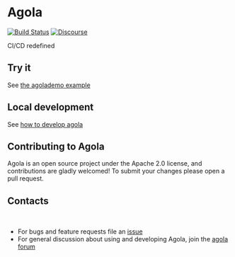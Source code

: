 # Agola

[![Build Status](https://run.agola.io/api/v1alpha/badges/org%2Fagola%2Fagola?branch=master&)](https://run.agola.io/org/agola/projects/agola.proj)
[![Discourse](https://img.shields.io/discourse/https/talk.agola.io/status.svg)](https://talk.agola.io)

CI/CD redefined

## Try it

See [the agolademo example](https://agola.io/tryit)


## Local development

See [how to develop agola](doc/devel.md)

## Contributing to Agola

Agola is an open source project under the Apache 2.0 license, and contributions are gladly welcomed!
To submit your changes please open a pull request.
​
## Contacts
​
* For bugs and feature requests file an [issue](https://github.com/agola-io/agola/issues/new)
* For general discussion about using and developing Agola, join the [agola forum](https://talk.agola.io)